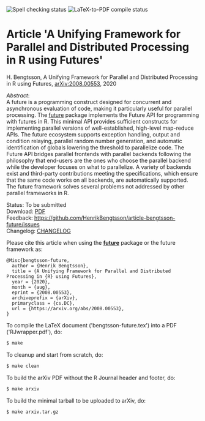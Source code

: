![Spell checking status](https://github.com/HenrikBengtsson/article-bengtsson-future/workflows/Spelling/badge.svg?branch=develop)
![LaTeX-to-PDF compile status](https://github.com/HenrikBengtsson/article-bengtsson-future/workflows/LaTeX/badge.svg?branch=develop)

# Article 'A Unifying Framework for Parallel and Distributed Processing in R using Futures'

H. Bengtsson, A Unifying Framework for Parallel and Distributed Processing in R using Futures, [arXiv:2008.00553](https://arxiv.org/abs/2008.00553), 2020

_Abstract_:  
A future is a programming construct designed for concurrent and asynchronous evaluation of code, making it particularly useful for parallel processing. The [future] package implements the Future API for programming with futures in R.  This minimal API provides sufficient constructs for implementing parallel versions of well-established, high-level map-reduce APIs. The future ecosystem supports exception handling, output and condition relaying, parallel random number generation, and automatic identification of globals lowering the threshold to parallelize code. The Future API bridges parallel frontends with parallel backends following the philosophy that end-users are the ones who choose the parallel backend while the developer focuses on what to parallelize. A variety of backends exist and third-party contributions meeting the specifications, which ensure that the same code works on all backends, are automatically supported. The future framework solves several problems not addressed by other parallel frameworks in R.

Status: To be submitted  
Download: [PDF](https://arxiv.org/pdf/2008.00553.pdf)  
Feedback: https://github.com/HenrikBengtsson/article-bengtsson-future/issues  
Changelog: [CHANGELOG](https://github.com/HenrikBengtsson/article-bengtsson-future/blob/master/CHANGELOG.md)  



Please cite this article when using the **[future]** package or the future framework as:

```
@Misc{bengtsson-future,
  author = {Henrik Bengtsson},
  title = {A Unifying Framework for Parallel and Distributed Processing in {R} using Futures},
  year = {2020},
  month = {aug},
  eprint = {2008.00553},
  archiveprefix = {arXiv},
  primaryclass = {cs.DC},
  url = {https://arxiv.org/abs/2008.00553},
}
```

To compile the LaTeX document ('bengtsson-future.tex') into a PDF ('RJwrapper.pdf'), do:
```sh
$ make
```

To cleanup and start from scratch, do:
```sh
$ make clean
```

To build the arXiv PDF without the R Journal header and footer, do:
```sh
$ make arxiv
```

To build the minimal tarball to be uploaded to arXiv, do:
```sh
$ make arxiv.tar.gz
```


[future]: https://cran.r-project.org/package=future
